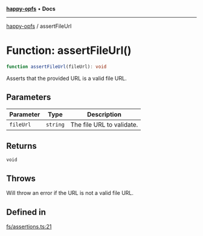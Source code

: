 [**happy-opfs**](../README.md) • **Docs**

***

[happy-opfs](../README.md) / assertFileUrl

# Function: assertFileUrl()

```ts
function assertFileUrl(fileUrl): void
```

Asserts that the provided URL is a valid file URL.

## Parameters

| Parameter | Type | Description |
| ------ | ------ | ------ |
| `fileUrl` | `string` | The file URL to validate. |

## Returns

`void`

## Throws

Will throw an error if the URL is not a valid file URL.

## Defined in

[fs/assertions.ts:21](https://github.com/JiangJie/happy-opfs/blob/b6f122787c0a1042b0551ee35b286e55a132e2d7/src/fs/assertions.ts#L21)
